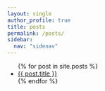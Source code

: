 ```yaml
---
layout: single
author_profile: true
title: posts
permalink: /posts/
sidebar:
  nav: "sidenav"
---
```

<ul>
  {% for post in site.posts %}
    <li>
      <a href="{{ post.url }}">{{ post.title }}</a>
    </li>
  {% endfor %}
</ul>

